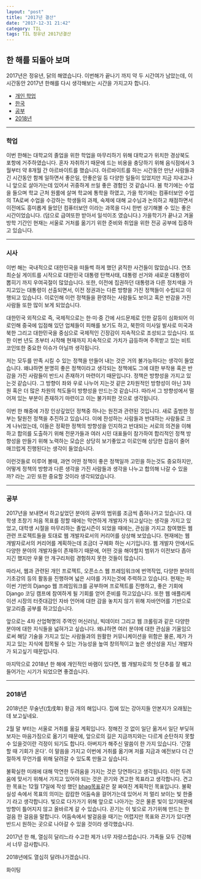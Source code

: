 ```yaml
---
layout: "post"
title: "2017년 결산"
date: "2017-12-31 21:42"
category: TIL
tags: TIL 정유년 2017년결산
---
```


## 한 해를 되돌아 보며
2017년은 정유년, 닭의 해였습니다. 이번해가 끝나기 까지 약 두 시간여가 남았는데, 이 시간동안 2017년 한해를 다시 생각해보는 시간을 가지고자 합니다.

* [개인 학업](#학업)
* [한국](#시사)
* [공부](#공부)
* [2018년](#2018년)

---

### 학업

이번 한해는 대학교의 졸업을 위한 학업을 마무리하기 위해 대학교가 위치한 경상북도 포항에 거주하였습니다. 혼자 자취하기 때문에 드는 비용을 충당하기 위해 음식점에서 3월부터 약 8개월 간 아르바이트를 했습니다. 아르바이트를 하는 시간동안 만난 사람들과 긴 시간동안 함께 일하면서 좋은일, 안좋은일 등 다양한 일들이 있었지만 지금 지내고나니 앞으로 살아가는데 있어서 귀중하게 쓰일 좋은 경험인 것 같습니다. 봄 학기에는 수업을 들으며 학교 근처 원룸에 살며 학교에 통학을 하였고, 가을 학기에는 컴퓨터보안 수업의 TA로써 수업을 수강하는 학생들의 과제, 숙제에 대해 교수님과 논의하고 채점하면서 이전에도 흥미롭게 들었던 컴퓨터보안 이라는 과목을 다시 한번 상기해볼 수 있는 좋은 시간이었습니다. (덤으로 급여또한 받아서 일석이조 였습니다.) 가을학기가 끝나고 겨울방학 기간인 현재는 서울로 거처를 옮기기 위한 준비와 취업을 위한 전공 공부에 집중하고 있습니다.

---

### 시사

이번 해는 국내적으로 대한민국을 떠들썩 하게 했던 굵직한 사건들이 많았습니다. 연초 최순실 게이트를 시작으로 대한민국 대통령 탄핵사태, 대통령 선거와 새로운 대통령이 뽑히기 까지 우여곡절이 많았습니다. 또한, 이전에 집권하던 대통령과 다른 정치색을 가지고있는 대통령이 선출되면서, 이전 정권과는 다른 방향을 가진 정책들이 수립되고 이행되고 있습니다. 이로인해 이런 정책들을 환영하는 사람들도 보이고 혹은 반감을 가진 사람들 또한 많이 보게 되었습니다.

대한민국 외적으로 즉, 국제적으로는 한&middot;미&middot;중 간에 사드문제로 인한 갈등이 심화되어 이로인해 중국에 입점해 있던 업체들이 피해를 보기도 하고, 북한의 미사일 발사로 미국과 북한 그리고 대한민국을 중심으로 국제적인 긴장감이 지속적으로 조성되고 있습니다. 또한 이번 년도 초부터 시작해 현재까지 지속적으로 가치가 급등하며 주목받고 있는 비트코인또한 중요한 이슈가 아닐까 생각됩니다.

저는 모두를 만족 시킬 수 있는 정책을 만들어 내는 것은 거의 불가능하다는 생각이 들었습니다. 왜냐하면 분명히 좋은 정책이라고 생각되는 정책에도 그에 대한 부작용 혹은 반감을 가진 사람들이 반드시 존재하기 마련이기 때문입니다. 정책은 방향성을 가지고 있는것 같습니다. 그 방향이 좌와 우로 나누어 지는것 같은 2차원적인 방향성이 아닌 3차원 혹은 더 많은 차원의 척도들이 방향성을 만드는것 같습니다. 따라서 그 방향성에서 떨어져 있는 부분이 존재하기 마련이고 이는 불가피한 것으로 생각됩니다.

이번 한 해중에 가장 인상깊었던 정책중 하나는 원전과 관련된 것입니다. 새로 출범한 정부는 탈원전 정책을 추진하고 있습니다. 이에 찬성하는 사람들과 반대하는 사람들로 크게 나뉘었는데, 이들은 정확한 정책의 방향성을 인지하고 반대되는 서로의 의견을 이해하고 합의를 도출하기 위해 전문가들과 여러 시민 대표들이 참가하여 합리적인 정책 방향성을 만들기 위해 노력하는 모습은 상당히 보기좋았고 이로인해 상당한 잡음이 줄어 매끄럽게 진행된다는 생각이 들었습니다.

이런것들로 미루어 볼때, 과연 어떤 정책이 좋은 정책일까 고민을 하는것도 중요하지만, 어떻게 정책의 방향과 다른 생각을 가진 사람들과 생각을 나누고 합의해 나갈 수 있을까? 라는 고민 또한 중요할 것이라 생각되었습니다.

---

### 공부
2017년을 보내면서 하고싶었던 분야의 공부의 범위를 조금씩 좁혀나가고 있습니다. 대학생 초창기 처음 목표를 정할 때에는 막연하게 개발자가 되고싶다는 생각을 가지고 있었고, 대학생 시절을 마무리하는 졸업시즌이 되었을 때에는, 관심을 가지고 참여했든 웹 관련 프로젝트들을 토대로 웹 개발자로서의 커리어를 상상해 보았습니다. 현재에는 웹 개발자로서의 커리어를 계획하는데 조금더 구체화 하는 시기입니다. 웹 개발자 안에서도 다양한 분야의 개발자들이 존재하기 때문에, 어떤 것을 해야할지 범위가 이전보다 좁아지긴 했지만 우물 안 개구리처럼 경험하지 못한 것들이 많습니다.

따라서, 웹과 관련된 개인 프로젝트, 오픈소스 웹 프레임워크에 번역작업, 다양한 분야의 기초강의 등의 활동을 진행하며 넓은 시야를 가지는것에 주력하고 있습니다. 현재는 파이썬 기반의 Django 웹 프레임워크를 공부하며 프로젝트를 진행하고, 좋은 기회에 Django 코딩 캠프에 참여하게 될 기회를 얻어 준비를 하고있습니다. 또한 웹 애플리케이션 시장의 터줏대감인 자바 언어에 대한 감을 놓치지 않기 위해 자바언어를 기반으로 알고리즘 공부를 하고있습니다.

앞으로는 4차 산업혁명의 주역인 머신러닝, 빅데이터 그리고 웹 크롤링과 같은 다양한 분야에 대한 지식들을 넓혀가고 싶습니다. 왜냐하면 여러 분야에 대한 관심을 기울임으로써 해당 기술을 가지고 있는 사람들과의 원활한 커뮤니케이션을 위함은 물론, 제가 가지고 있는 지식에 접목될 수 있는 가능성을 높여 창의적이고 높은 생산성을 지닌 개발자가 되고싶기 때문입니다.

마지막으로 2018년 한 해에 개인적인 바램이 있다면, 웹 개발자로의 첫 단추를 잘 꿰고 들어가는 시기가 되었으면 좋겠습니다.

---

### 2018년

2018년은 무술년(戊戌年) 황금 개의 해입니다. 집에 있는 강아지들 안본지가 오래됬는데 보고싶네요.

2월 말 부터는 서울로 거취를 옮길 계획입니다. 정해진 것 없이 일단 옮겨서 일단 부딪혀보자는 마음가짐으로 옮기기 때문에, 앞으로의 길은 지금까지와는 다르게 순탄하지 못할 수 있을것이란 걱정이 되기도 합니다. 아버지가 해주신 말씀이 한 가지 있습니다. '간절할 때 기회가 온다'. 이 말씀을 가지고 이번에 거취를 옮기며 저를 지금과 예전보다 더 간절하게 무언가를 위해 달려갈 수 있도록 만들고 싶습니다.

불확실한 미래에 대해 막연한 두려움을 가지는 것은 당연하다고 생각됩니다. 이런 두려움에 맞서기 위해서 가지고 있어야 되는 것은 끈기와 견고한 목표라고 생각합니다. 견고한 목표는 12월 17일에 작성 했던 [bhag목표](https://kirade.github.io/til/2017/12/17/2017-12-17-bhag-%EB%AA%A9%ED%91%9C-%EC%A0%95%EB%A6%AC/)같은 잘 짜여진 계획적인 목표입니다. 불확실성 속에서 목표의 의미는 캄캄한 어둠속을 걸어가는데 있어서 저 멀리 보이는 빛 한줄기 라고 생각합니다. 빛으로 다가가기 위해 앞으로 나아가는 것은 물론 빛이 있기때문에 방향이 틀어지지 않고 올바르게 갈 수 있습니다. 끈기는 이 빛으로 가기위해 만드는 한 걸음 한 걸음을 말합니다. 어둠속에서 발걸음을 때기는 어렵지만 목표와 끈기가 있다면 반드시 원하는 곳으로 나아갈 수 있을 것이라 생각했습니다.

2017년 한 해, 열심히 달리느라 수고한 제가 너무 자랑스럽습니다. 가족들 모두 건강해서 너무 감사합니다.

2018년에도 열심히 달려나가겠습니다.

화이팅

